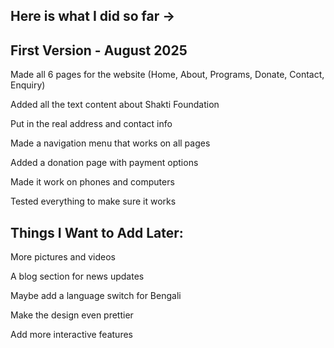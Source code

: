 ## Here is what I did so far ->
## First Version - August 2025

Made all 6 pages for the website (Home, About, Programs, Donate, Contact, Enquiry)

Added all the text content about Shakti Foundation

Put in the real address and contact info

Made a navigation menu that works on all pages

Added a donation page with payment options

Made it work on phones and computers

Tested everything to make sure it works

## Things I Want to Add Later:

More pictures and videos

A blog section for news updates

Maybe add a language switch for Bengali

Make the design even prettier

Add more interactive features
